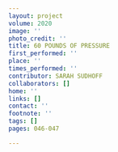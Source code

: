 ```yaml
---
layout: project
volume: 2020
image: ''
photo_credit: ''
title: 60 POUNDS OF PRESSURE
first_performed: ''
place: ''
times_performed: ''
contributor: SARAH SUDHOFF
collaborators: []
home: ''
links: []
contact: ''
footnote: ''
tags: []
pages: 046-047

---
```




